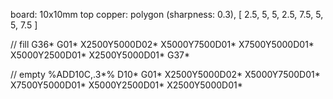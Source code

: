 board: 10x10mm
top copper: polygon (sharpness: 0.3), [
    2.5, 5,
    5, 2.5,
    7.5, 5,
    5, 7.5
]

// fill
G36*
G01*
X2500Y5000D02*
X5000Y7500D01*
X7500Y5000D01*
X5000Y2500D01*
X2500Y5000D01*
G37*

// empty
%ADD10C,.3*%
D10*
G01*
X2500Y5000D02*
X5000Y7500D01*
X7500Y5000D01*
X5000Y2500D01*
X2500Y5000D01*

